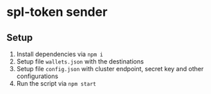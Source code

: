 # spl-token sender

## Setup

1. Install dependencies via `npm i`
2. Setup file `wallets.json` with the destinations
3. Setup file `config.json` with cluster endpoint, secret key and other configurations
4. Run the script via `npm start`
